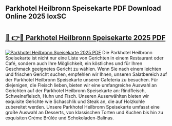 ## Parkhotel Heilbronn Speisekarte PDF Download Online 2025 loxSC

# <h2><a href="http://gcbxol.nevu.top/?p=Parkhotel+Heilbronn+Speisekarte">🔗 👉🔴 Parkhotel Heilbronn Speisekarte 2025 PDF</a></h2>

[![Parkhotel Heilbronn Speisekarte 2025 PDF](https://i.imgur.com/dBaPXMq.png)](http://gcbxol.nevu.top/?p=Parkhotel+Heilbronn+Speisekarte)
Die Parkhotel Heilbronn Speisekarte ist nicht nur eine Liste von Gerichten in einem Restaurant oder Café, sondern auch Ihre Möglichkeit, ein köstliches und für Ihren Geschmack geeignetes Gericht zu wählen. Wenn Sie nach einem leichten und frischen Gericht suchen, empfehlen wir Ihnen, unseren Salatbereich auf der Parkhotel Heilbronn Speisekarte unserer Cafeteria zu besuchen. Für diejenigen, die Fleisch lieben, bieten wir eine umfangreiche Auswahl an Gerichten auf der Parkhotel Heilbronn Speisekarte an: Rindfleisch, Schweinefleisch, Huhn und Fisch. Unseren Auserwählten bieten wir exquisite Gerichte wie Schaschlik und Steak an, die auf Holzkohle zubereitet werden. Unsere Parkhotel Heilbronn Speisekarte umfasst eine große Auswahl an Desserts, von klassischen Torten und Kuchen bis hin zu exquisiten Crème Brûlée und Schokoladen-Balinas.
